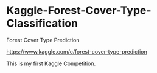 # Kaggle-Forest-Cover-Type-Classification
Forest Cover Type Prediction

https://www.kaggle.com/c/forest-cover-type-prediction

This is my first Kaggle Competition.
